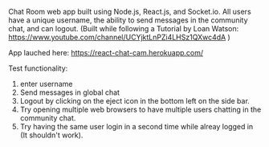 
Chat Room web app built using Node.js, React.js, and Socket.io. All users have a unique username, the ability to send messages in the community chat, and can logout. (Built while following a Tutorial by Loan Watson: https://www.youtube.com/channel/UCYjktLnPZi4LHSz1QXwc4dA )

App lauched here:
https://react-chat-cam.herokuapp.com/

Test functionality:
1. enter username
2. Send messages in global chat
3. Logout by clicking on the eject icon in the bottom left on the side bar.
4. Try opening multiple web browsers to have multiple users chatting in the community chat.
5. Try having the same user login in a second time while alreay logged in (It shouldn't work).


